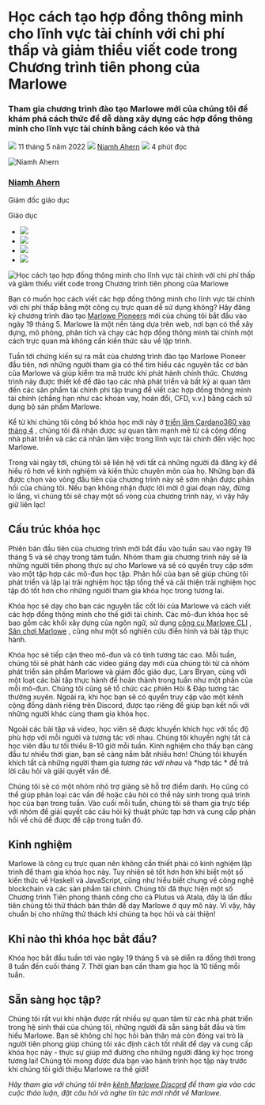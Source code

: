 # Học cách tạo hợp đồng thông minh cho lĩnh vực tài chính với chi phí thấp và giảm thiểu viết code trong Chương trình tiên phong của Marlowe

### **Tham gia chương trình đào tạo Marlowe mới của chúng tôi để khám phá cách thức để dễ dàng xây dựng các hợp đồng thông minh cho lĩnh vực tài chính bằng cách kéo và thả**

![](img/2022-05-11-learn-how-to-create-low-code-low-cost-financial-smart-contracts-in-the-marlowe-pioneers-program.002.png) 11 tháng 5 năm 2022 ![](img/2022-05-11-learn-how-to-create-low-code-low-cost-financial-smart-contracts-in-the-marlowe-pioneers-program.002.png) [Niamh Ahern](/en/blog/authors/niamh-ahern/page-1/) ![](img/2022-05-11-learn-how-to-create-low-code-low-cost-financial-smart-contracts-in-the-marlowe-pioneers-program.003.png) 4 phút đọc

![Niamh Ahern](img/2022-05-11-learn-how-to-create-low-code-low-cost-financial-smart-contracts-in-the-marlowe-pioneers-program.004.png)[](/en/blog/authors/niamh-ahern/page-1/)

### [**Niamh Ahern**](/en/blog/authors/niamh-ahern/page-1/)

Giám đốc giáo dục

Giáo dục

- ![](img/2022-05-11-learn-how-to-create-low-code-low-cost-financial-smart-contracts-in-the-marlowe-pioneers-program.005.png)[](mailto:niamh.ahern@iohk.io "Email")
- ![](img/2022-05-11-learn-how-to-create-low-code-low-cost-financial-smart-contracts-in-the-marlowe-pioneers-program.006.png)[](https://www.linkedin.com/in/niamh-ahern-67849949/ "LinkedIn")
- ![](img/2022-05-11-learn-how-to-create-low-code-low-cost-financial-smart-contracts-in-the-marlowe-pioneers-program.007.png)[](https://twitter.com/nahern_iohk?lang=en "Twitter")
- ![](img/2022-05-11-learn-how-to-create-low-code-low-cost-financial-smart-contracts-in-the-marlowe-pioneers-program.008.png)[](https://github.com/nahern "GitHub")

![Học cách tạo hợp đồng thông minh cho lĩnh vực tài chính với chi phí thấp và giảm thiểu viết code trong Chương trình tiên phong của Marlowe](img/2022-05-11-learn-how-to-create-low-code-low-cost-financial-smart-contracts-in-the-marlowe-pioneers-program.009.jpeg)

Bạn có muốn học cách viết các hợp đồng thông minh cho lĩnh vực tài chính với chi phí thấp bằng một công cụ trực quan dễ sử dụng không? Hãy đăng ký chương trình đào tạo [Marlowe Pioneers](https://pioneers.marlowe-finance.io/) mới của chúng tôi bắt đầu vào ngày 19 tháng 5. Marlowe là một nền tảng dựa trên web, nơi bạn có thể xây dựng, mô phỏng, phân tích và chạy các hợp đồng thông minh tài chính một cách trực quan mà không cần kiến thức sâu về lập trình.

Tuần tới chứng kiến sự ra mắt của chương trình đào tạo Marlowe Pioneer đầu tiên, nơi những người tham gia có thể tìm hiểu các nguyên tắc cơ bản của Marlowe và giúp kiểm tra mã trước khi phát hành chính thức. Chương trình này được thiết kế để đào tạo các nhà phát triển và bất kỳ ai quan tâm đến các sản phẩm tài chính phi tập trung để viết các hợp đồng thông minh tài chính (chẳng hạn như các khoản vay, hoán đổi, CFD, v.v.) bằng cách sử dụng bộ sản phẩm Marlowe.

Kể từ khi chúng tôi công bố khóa học mới này ở [triển lãm Cardano360 vào tháng 4](https://www.youtube.com/watch?v=b4x5OIy4shU&t=1285s) , chúng tôi đã nhận được sự quan tâm mạnh mẽ từ cả cộng đồng nhà phát triển và các cá nhân làm việc trong lĩnh vực tài chính đến việc học Marlowe.

Trong vài ngày tới, chúng tôi sẽ liên hệ với tất cả những người đã đăng ký để hiểu rõ hơn về kinh nghiệm và kiến thức chuyên môn của họ. Những bạn đã được chọn vào vòng đầu tiên của chương trình này sẽ sớm nhận được phản hồi của chúng tôi. Nếu bạn không nhận được lời mời ở giai đoạn này, đừng lo lắng, vì chúng tôi sẽ chạy một số vòng của chương trình này, vì vậy hãy giữ liên lạc!

## **Cấu trúc khóa học**

Phiên bản đầu tiên của chương trình mới bắt đầu vào tuần sau vào ngày 19 tháng 5 và sẽ chạy trong tám tuần. Nhóm tham gia chương trình này sẽ là những người tiên phong thực sự cho Marlowe và sẽ có quyền truy cập sớm vào một tập hợp các mô-đun học tập. Phản hồi của bạn sẽ giúp chúng tôi phát triển và lặp lại trải nghiệm học tập tổng thể và cải thiện trải nghiệm học tập đó tốt hơn cho những người tham gia khóa học trong tương lai.

Khóa học sẽ dạy cho bạn các nguyên tắc cốt lõi của Marlowe và cách viết các hợp đồng thông minh cho thế giới tài chính. Các mô-đun khóa học sẽ bao gồm các khối xây dựng của ngôn ngữ, sử dụng [công cụ Marlowe CLI](https://iohk.io/en/blog/posts/2022/04/19/introducing-the-new-command-line-interface-tool-for-marlowe/) , [Sân chơi Marlowe](https://iohk.io/en/blog/posts/2022/03/04/diving-deeper-into-the-marlowe-playground/) , cũng như một số nghiên cứu điển hình và bài tập thực hành.

Khóa học sẽ tiếp cận theo mô-đun và có tính tương tác cao. Mỗi tuần, chúng tôi sẽ phát hành các video giảng dạy mới của chúng tôi từ cả nhóm phát triển sản phẩm Marlowe và giám đốc giáo dục, Lars Bryan, cùng với một loạt các bài tập thực hành để hoàn thành trong tuần như một phần của mỗi mô-đun. Chúng tôi cũng sẽ tổ chức các phiên Hỏi &amp; Đáp tương tác thường xuyên. Ngoài ra, khi học bạn sẽ có quyền truy cập vào một kênh cộng đồng dành riêng trên Discord, được tạo riêng để giúp bạn kết nối với những người khác cùng tham gia khóa học.

Ngoài các bài tập và video, học viên sẽ được khuyến khích học với tốc độ phù hợp với mỗi người và tương tác với nhau. Chúng tôi khuyến nghị tất cả học viên đầu tư tối thiểu 8-10 giờ mỗi tuần. Kinh nghiệm cho thấy bạn càng đầu tư nhiều thời gian, bạn sẽ càng nắm bắt nhiều hơn! Chúng tôi khuyến khích tất cả những người tham gia *tương tác với nhau* và *hợp tác * để trả lời câu hỏi và giải quyết vấn đề.

Chúng tôi sẽ có một nhóm nhỏ trợ giảng sẽ hỗ trợ điểm danh. Họ cũng có thể giúp phân loại các vấn đề hoặc câu hỏi có thể nảy sinh trong quá trình học của bạn trong tuần. Vào cuối mỗi tuần, chúng tôi sẽ tham gia trực tiếp với nhóm để giải quyết các câu hỏi kỹ thuật phức tạp hơn và cung cấp phản hồi về chủ đề được đề cập trong tuần đó.

## **Kinh nghiệm**

Marlowe là công cụ trực quan nên không cần thiết phải có kinh nghiệm lập trình để tham gia khóa học này. Tuy nhiên sẽ tốt hơn hơn khi biết một số kiến thức về Haskell và JavaScript, cũng như hiểu biết chung về công nghệ blockchain và các sản phẩm tài chính. Chúng tôi đã thực hiện một số Chương trình Tiên phong thành công cho cả Plutus và Atala, đây là lần đầu tiên chúng tôi thử thách bản thân để dạy Marlowe ở quy mô này. Vì vậy, hãy chuẩn bị cho những thử thách khi chúng ta học hỏi và cải thiện!

## **Khi nào thì khóa học bắt đầu?**

Khóa học bắt đầu tuần tới vào ngày 19 tháng 5 và sẽ diễn ra đồng thời trong 8 tuần đến cuối tháng 7. Thời gian bạn cần tham gia học là 10 tiếng mỗi tuần.

## **Sẵn sàng học tập?**

Chúng tôi rất vui khi nhận được rất nhiều sự quan tâm từ các nhà phát triển trong hệ sinh thái của chúng tôi, những người đã sẵn sàng bắt đầu và tìm hiểu Marlowe. Bạn sẽ không chỉ học hỏi bản thân mà còn đóng vai trò là người tiên phong giúp chúng tôi xác định cách tốt nhất để dạy và cung cấp khóa học này - thực sự giúp mở đường cho những người đăng ký học trong tương lai! Chúng tôi mong được đưa bạn vào hành trình học tập này trước khi chúng tôi giới thiệu Marlowe ra thế giới!

*Hãy tham gia với chúng tôi trên [kênh Marlowe Discord](https://discord.com/channels/826816523368005654/936295815926927390/936316494042779698) để tham gia vào các cuộc thảo luận, đặt câu hỏi và nghe tin tức mới nhất về Marlowe.*
